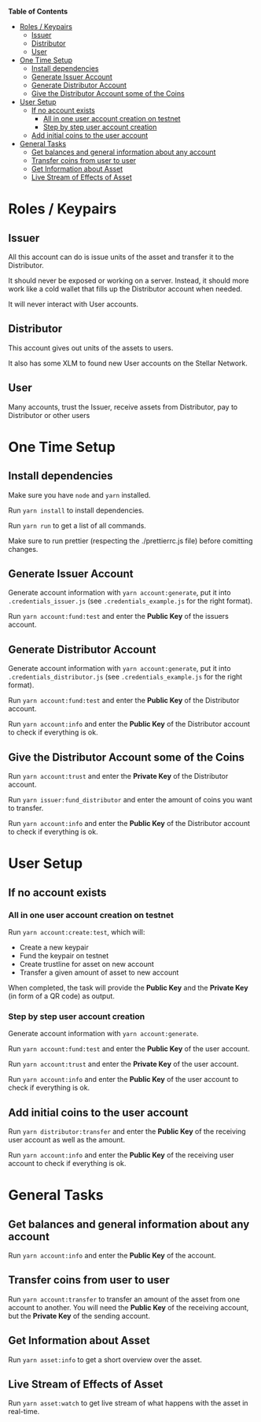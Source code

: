 <!-- markdown-toc start - Don't edit this section. Run M-x markdown-toc-refresh-toc -->
**Table of Contents**

- [Roles / Keypairs](#roles--keypairs)
    - [Issuer](#issuer)
    - [Distributor](#distributor)
    - [User](#user)
- [One Time Setup](#one-time-setup)
    - [Install dependencies](#install-dependencies)
    - [Generate Issuer Account](#generate-issuer-account)
    - [Generate Distributor Account](#generate-distributor-account)
    - [Give the Distributor Account some of the Coins](#give-the-distributor-account-some-of-the-coins)
- [User Setup](#user-setup)
    - [If no account exists](#if-no-account-exists)
        - [All in one user account creation on testnet](#all-in-one-user-account-creation-on-testnet)
        - [Step by step user account creation](#step-by-step-user-account-creation)
    - [Add initial coins to the user account](#add-initial-coins-to-the-user-account)
- [General Tasks](#general-tasks)
    - [Get balances and general information about any account](#get-balances-and-general-information-about-any-account)
    - [Transfer coins from user to user](#transfer-coins-from-user-to-user)
    - [Get Information about Asset](#get-information-about-asset)
    - [Live Stream of Effects of Asset](#live-stream-of-effects-of-asset)

<!-- markdown-toc end -->


# Roles / Keypairs


## Issuer

All this account can do is issue units of the asset and transfer it to the Distributor.

It should never be exposed or working on a server. Instead, it should more work like a cold wallet that fills up the Distributor account when needed.

It will never interact with User accounts.


## Distributor

This account gives out units of the assets to users.

It also has some XLM to found new User accounts on the Stellar Network.


## User

Many accounts, trust the Issuer, receive assets from Distributor, pay to Distributor or other users


# One Time Setup


## Install dependencies

Make sure you have `node` and `yarn` installed.

Run `yarn install` to install dependencies.

Run `yarn run` to get a list of all commands.

Make sure to run prettier (respecting the ./prettierrc.js file) before comitting changes.


## Generate Issuer Account

Generate account information with `yarn account:generate`, put it into `.credentials_issuer.js` (see `.credentials_example.js` for the right format).

Run `yarn account:fund:test` and enter the **Public Key** of the issuers account.


## Generate Distributor Account

Generate account information with `yarn account:generate`, put it into `.credentials_distributor.js` (see `.credentials_example.js` for the right format).

Run `yarn account:fund:test` and enter the **Public Key** of the Distributor account.

Run `yarn account:info` and enter the **Public Key** of the Distributor account to check if everything is ok.


## Give the Distributor Account some of the Coins

Run `yarn account:trust` and enter the **Private Key** of the Distributor account.

Run `yarn issuer:fund_distributor` and enter the amount of coins you want to transfer.

Run `yarn account:info` and enter the **Public Key** of the Distributor account to check if everything is ok.


# User Setup


## If no account exists


### All in one user account creation on testnet


Run `yarn account:create:test`, which will:

* Create a new keypair
* Fund the keypair on testnet
* Create trustline for asset on new account
* Transfer a given amount of asset to new account

When completed, the task will provide the **Public Key** and the **Private Key** (in form of a QR code) as output.


### Step by step user account creation

Generate account information with `yarn account:generate`.

Run `yarn account:fund:test` and enter the **Public Key** of the user account.

Run `yarn account:trust` and enter the **Private Key** of the user account.

Run `yarn account:info` and enter the **Public Key** of the user account to check if everything is ok.


## Add initial coins to the user account

Run `yarn distributor:transfer` and enter the **Public Key** of the receiving user account as well as the amount.

Run `yarn account:info` and enter the **Public Key** of the receiving user account to check if everything is ok.


# General Tasks


## Get balances and general information about any account

Run `yarn account:info` and enter the **Public Key** of the account.


## Transfer coins from user to user

Run `yarn account:transfer` to transfer an amount of the asset from one account to another. You will need the **Public Key** of the receiving account, but the **Private Key** of the sending account.


## Get Information about Asset

Run `yarn asset:info` to get a short overview over the asset.

## Live Stream of Effects of Asset

Run `yarn asset:watch` to get live stream of what happens with the asset in real-time.
